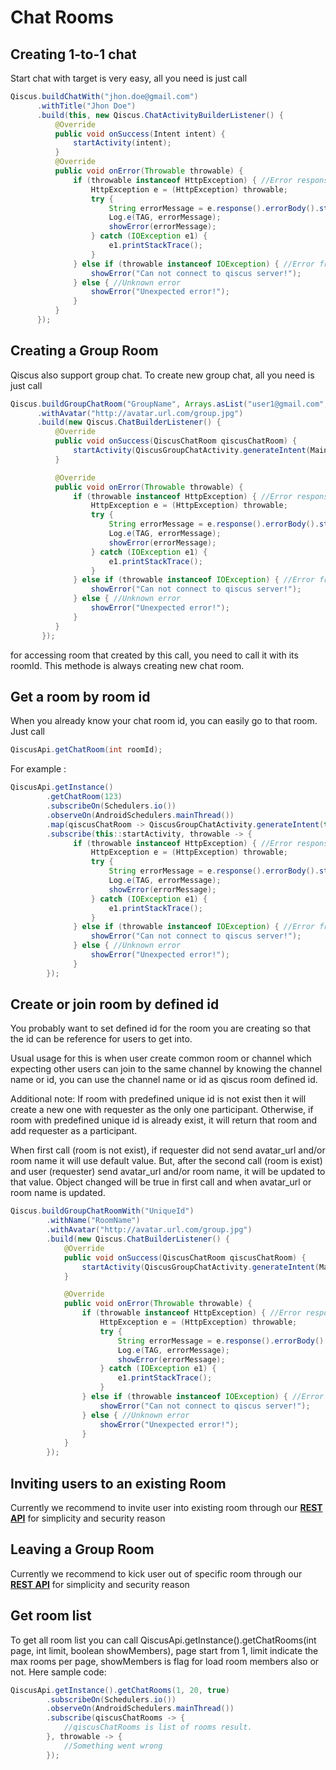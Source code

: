 # Chat Rooms

## Creating 1-to-1 chat

Start chat with target is very easy, all you need is just call

```java
Qiscus.buildChatWith("jhon.doe@gmail.com")
      .withTitle("Jhon Doe")
      .build(this, new Qiscus.ChatActivityBuilderListener() {
          @Override
          public void onSuccess(Intent intent) {
              startActivity(intent);
          }
          @Override
          public void onError(Throwable throwable) {
              if (throwable instanceof HttpException) { //Error response from server
                  HttpException e = (HttpException) throwable;
                  try {
                      String errorMessage = e.response().errorBody().string();
                      Log.e(TAG, errorMessage);
                      showError(errorMessage);
                  } catch (IOException e1) {
                      e1.printStackTrace();
                  }
              } else if (throwable instanceof IOException) { //Error from network
                  showError("Can not connect to qiscus server!");
              } else { //Unknown error
                  showError("Unexpected error!");
              }
          }
      });
```


## Creating a Group Room

Qiscus also support group chat. To create new group chat, all you need is just call


```java
Qiscus.buildGroupChatRoom("GroupName", Arrays.asList("user1@gmail.com", "user2@gmail.com", "user3@gmail.com"))
      .withAvatar("http://avatar.url.com/group.jpg")
      .build(new Qiscus.ChatBuilderListener() {
          @Override
          public void onSuccess(QiscusChatRoom qiscusChatRoom) {
              startActivity(QiscusGroupChatActivity.generateIntent(MainActivity.this, qiscusChatRoom));
          }

          @Override
          public void onError(Throwable throwable) {
              if (throwable instanceof HttpException) { //Error response from server
                  HttpException e = (HttpException) throwable;
                  try {
                      String errorMessage = e.response().errorBody().string();
                      Log.e(TAG, errorMessage);
                      showError(errorMessage);
                  } catch (IOException e1) {
                      e1.printStackTrace();
                  }
              } else if (throwable instanceof IOException) { //Error from network
                  showError("Can not connect to qiscus server!");
              } else { //Unknown error
                  showError("Unexpected error!");
              }
          }
       });
```

for accessing room that created by this call, you need to call it with its roomId. This methode is always creating new chat room.


## Get a room by room id


When you already know your chat room id, you can easily go to that room. Just call

```java
QiscusApi.getChatRoom(int roomId);
```

For example :

```java
QiscusApi.getInstance()
        .getChatRoom(123)
        .subscribeOn(Schedulers.io())
        .observeOn(AndroidSchedulers.mainThread())
        .map(qiscusChatRoom -> QiscusGroupChatActivity.generateIntent(this, qiscusChatRoom))
        .subscribe(this::startActivity, throwable -> {
              if (throwable instanceof HttpException) { //Error response from server
                  HttpException e = (HttpException) throwable;
                  try {
                      String errorMessage = e.response().errorBody().string();
                      Log.e(TAG, errorMessage);
                      showError(errorMessage);
                  } catch (IOException e1) {
                      e1.printStackTrace();
                  }
              } else if (throwable instanceof IOException) { //Error from network
                  showError("Can not connect to qiscus server!");
              } else { //Unknown error
                  showError("Unexpected error!");
              }
        });
```

## Create or join room by defined id

You probably want to set defined id for the room you are creating so that the id can be reference for users to get into.

Usual usage for this is when user create common room or channel which expecting other users can join to the same channel by knowing the channel name or id, you can use the channel name or id as qiscus room defined id.

Additional note:
If room with predefined unique id is not exist then it will create a new one with requester as the only one participant. Otherwise, if room with predefined unique id is already exist, it will return that room and add requester as a participant.

When first call (room is not exist), if requester did not send avatar_url and/or room name it will use default value. But, after the second call (room is exist) and user (requester) send avatar_url and/or room name, it will be updated to that value. Object changed will be true in first call and when avatar_url or room name is updated.

```java
Qiscus.buildGroupChatRoomWith("UniqueId")
        .withName("RoomName")
        .withAvatar("http://avatar.url.com/group.jpg")
        .build(new Qiscus.ChatBuilderListener() {
            @Override
            public void onSuccess(QiscusChatRoom qiscusChatRoom) {
                startActivity(QiscusGroupChatActivity.generateIntent(MainActivity.this, qiscusChatRoom));
            }

            @Override
            public void onError(Throwable throwable) {
                if (throwable instanceof HttpException) { //Error response from server
                    HttpException e = (HttpException) throwable;
                    try {
                        String errorMessage = e.response().errorBody().string();
                        Log.e(TAG, errorMessage);
                        showError(errorMessage);
                    } catch (IOException e1) {
                        e1.printStackTrace();
                    }
                } else if (throwable instanceof IOException) { //Error from network
                    showError("Can not connect to qiscus server!");
                } else { //Unknown error
                    showError("Unexpected error!");
                }
            }
        });
```

## Inviting users to an existing Room

Currently we recommend to invite user into existing room through our [**REST API**](https://www.qiscus.com/docs/restapi) for simplicity and security reason

## Leaving a Group Room

Currently we recommend to kick user out of specific room through our [**REST API**](https://www.qiscus.com/docs/restapi) for simplicity and security reason

## Get room list
To get all room list you can call QiscusApi.getInstance().getChatRooms(int page, int limit, boolean showMembers), page start from 1, limit indicate the max rooms per page, showMembers is flag for load room members also or not. Here sample code:
```java
QiscusApi.getInstance().getChatRooms(1, 20, true)
        .subscribeOn(Schedulers.io())
        .observeOn(AndroidSchedulers.mainThread())
        .subscribe(qiscusChatRooms -> {
            //qiscusChatRooms is list of rooms result.
        }, throwable -> {
            //Something went wrong
        });
```
